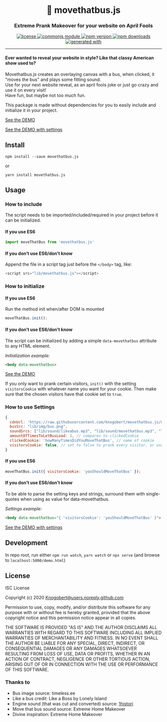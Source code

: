 <h1 align="center" style="border-bottom: none;">🚌 movethatbus.js</h1>

<h3 align="center">Extreme Prank Makeover for your website on April Fools</h3>

<p align="center">
  <a href="./LICENSE">
    <img alt="license" src="https://img.shields.io/badge/license-ISC-blue.svg" />
  </a>
  <a href="https://requirejs.org/docs/commonjs.html">
    <img alt="commonjs module" src="https://img.shields.io/badge/module-CommonJS-blue" />
  </a>
  <a href="https://www.npmjs.com/package/movethatbus.js">
    <img alt="npm version" src="https://img.shields.io/npm/v/movethatbus.js.svg?style=flat" />
  </a>
  <a href="https://www.npmjs.com/package/movethatbus.js">
    <img alt="npm downloads" src="https://img.shields.io/npm/dt/movethatbus.js.svg?style=flat" />
  </a>
  <a href="https://github.com/epranka/create-package">
    <img alt="generated with"
      src="https://img.shields.io/badge/generated%20with-%40epranka%2Fcreate--package-blue" />
  </a>
</p>

---

<h4>Ever wanted to reveal your website in style? Like that classy American show used to?</h4>

Movethatbus.js creates an overlaying canvas with a bus, when clicked, it "moves the bus" and plays some fitting sound.<br/>
Use for your next website reveal, as an april fools joke or just go crazy and use it on every visit!<br/>
Have fun, but maybe not too much fun.

This package is made without dependencies for you to easily include and initialize it in your project.

[See the DEMO](https://knogobert.github.io/movethatbus.js/demo.html)

[See the DEMO with settings](https://knogobert.github.io/movethatbus.js/demo-cookies.html)

## Install

```
npm install --save movethatbus.js
```

or

```
yarn install movethatbus.js
```

## Usage

### How to include

The script needs to be imported/included/required in your project before it can be initialized.

#### If you use ES6
```js
import moveThatBus from 'movethatbus.js'
```

#### If you don’t use ES6/don’t know
Append the file in a script tag just before the `</body>` tag, like:
```js
<script src="lib/movethatbus.js"></script>
```

### How to initialize

#### If you use ES6
Run the method init when/after DOM is mounted
```js
moveThatBus.init();
```

#### If you don’t use ES6/don’t know
The script can be initialized by adding a simple `data-movethatbus` attribute to any HTML element.

*Initialization example:*
```html
<body data-movethatbus>
```
[See the DEMO](https://knogobert.github.io/movethatbus.js/demo.html)

If you only want to prank certain visitors, `init()` with the setting `visitorsCookie` with whatever name you want for your cookie. Then make sure that the chosen visitors have that cookie set to `true`.

### How to use Settings

```js
{
  cdnUrl: 'https://raw.githubusercontent.com/knogobert/movethatbus.js/master/',
  busSrc: "lib/img/bus.png",
  soundSrcs: ["lib/sound/likeabus.mp3", "lib/sound/movethatbus.mp3", "lib/sound/engine.m4a"],
  amountOfTimesToLetBusLoad: 1, // compares to clickedCookie
  clickedCookie: 'howManyTimesDidYouMoveThatBus', // name of cookie
  visitorsCookie: false, // set to false to prank every visitor, or use string as the name for the cookie
}
```

#### If you use ES6
```js
moveThatBus.init({ visitorsCookie: 'youShouldMoveThatBus' });
```

#### If you don’t use ES6/don’t know
To be able to parse the setting keys and strings, surround them with single-quotes when using as value for data-movethatbus.

*Settings example:*
```html
<body data-movethatbus="{ 'visitorsCookie': 'youShouldMoveThatBus' }">
```
[See the DEMO with settings](https://knogobert.github.io/movethatbus.js/demo-cookies.html)


## Development

In repo root, run either `npm run watch`, `yarn watch` or `npx serve` (and browse to `localhost:5000/demo.html`)

## License

ISC License

Copyright (c) 2020 Knogobert@users.noreply.github.com

Permission to use, copy, modify, and/or distribute this software for any
purpose with or without fee is hereby granted, provided that the above
copyright notice and this permission notice appear in all copies.

THE SOFTWARE IS PROVIDED "AS IS" AND THE AUTHOR DISCLAIMS ALL WARRANTIES
WITH REGARD TO THIS SOFTWARE INCLUDING ALL IMPLIED WARRANTIES OF
MERCHANTABILITY AND FITNESS. IN NO EVENT SHALL THE AUTHOR BE LIABLE FOR
ANY SPECIAL, DIRECT, INDIRECT, OR CONSEQUENTIAL DAMAGES OR ANY DAMAGES
WHATSOEVER RESULTING FROM LOSS OF USE, DATA OR PROFITS, WHETHER IN AN
ACTION OF CONTRACT, NEGLIGENCE OR OTHER TORTIOUS ACTION, ARISING OUT OF
OR IN CONNECTION WITH THE USE OR PERFORMANCE OF THIS SOFTWARE.

### Thanks to

- Bus image source: timeless.ee
- Like a bus credit: Like a Boss by Lonely Island
- Engine sound (that was cut and converted) source: [1histori](https://freesound.org/people/1histori/sounds/345925/)
- Move that bus sound source: Extreme Home Makeover
- Divine inspiration: Extreme Home Makeover
